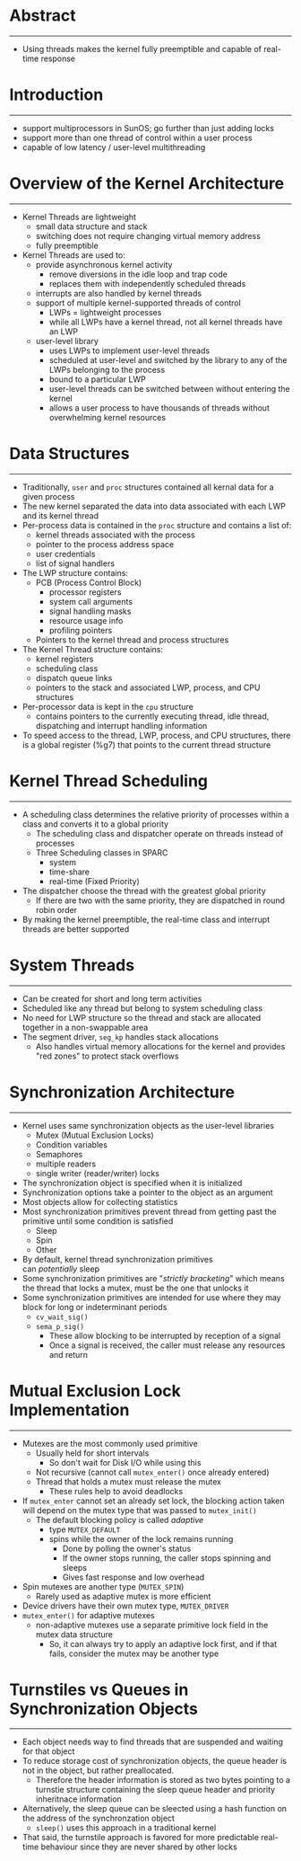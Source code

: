 # Abstract
----
* Using threads makes the kernel fully preemptible and capable of real-time response
# Introduction
----
- support multiprocessors in SunOS; go further than just adding locks
- support more than one thread of control within a user process
- capable of low latency / user-level multithreading
# Overview of the Kernel Architecture
----
- Kernel Threads are lightweight
	- small data structure and stack
	- switching does not require changing virtual memory address
	- fully preemptible
- Kernel Threads are used to:
	- provide asynchronous kernel activity
		- remove diversions in the idle loop and trap code
		- replaces them with independently scheduled threads
	- interrupts are also handled by kernel threads
	- support of multiple kernel-supported threads of control 
		- LWPs = lightweight processes
		- while all LWPs have a kernel thread, not all kernel threads have an LWP
	- user-level library
		- uses LWPs to implement user-level threads
		- scheduled at user-level and switched by the library to any of the LWPs belonging to the process
		- bound to a particular LWP
		- user-level threads can be switched between without entering the kernel
		- allows a user process to have thousands of threads without overwhelming kernel resources
# Data Structures
---
- Traditionally, `user` and `proc` structures contained all kernal data for a given process
- The new kernel separated the data into data associated with each LWP and its kernel thread
- Per-process data is contained in the `proc` structure and contains a list of:
    - kernel threads associated with the process
    - pointer to the process address space
    - user credentials
    - list of signal handlers
- The LWP structure contains:
    - PCB (Process Control Block)
        - processor registers
        - system call arguments
        - signal handling masks
        - resource usage info
        - profiling pointers
    - Pointers to the kernel thread and process structures
- The Kernel Thread structure contains:
    - kernel registers
    - scheduling class
    - dispatch queue links
    - pointers to the stack and associated LWP, process, and CPU structures
- Per-processor data is kept in the `cpu` structure
    - contains pointers to the currently executing thread, idle thread, dispatching and interrupt handling information
- To speed access to the thread, LWP, process, and CPU structures, there is a global register (%g7) that points to the current thread structure
# Kernel Thread Scheduling
-----
- A scheduling class determines the relative priority of processes within a class and converts it to a global priority
    - The scheduling class and dispatcher operate on threads instead of processes
    - Three Scheduling classes in SPARC
        - system
        - time-share
        - real-time (Fixed Priority)
- The dispatcher choose the thread with the greatest global priority
    - If there are two with the same priority, they are dispatched in round robin order
- By making the kernel preemptible, the real-time class and interrupt threads are better supported
# System Threads
---
- Can be created for short and long term activities
- Scheduled like any thread but belong to system scheduling class
- No need for LWP structure so the thread and stack are allocated together in a non-swappable area
- The segment driver, `seg_kp` handles stack allocations
    - Also handles virtual memory allocations for the kernel and provides "red zones" to protect stack overflows
# Synchronization Architecture
---
- Kernel uses same synchronization objects as the user-level libraries
    - Mutex (Mutual Exclusion Locks)
    - Condition variables
    - Semaphores
    - multiple readers
    - single writer (reader/writer) locks
- The synchronization object is specified when it is initialized
- Synchronization options take a pointer to the object as an argument
- Most objects allow for collecting statistics
- Most synchronization primitives prevent thread from getting past the primitive until some condition is satisfied
    - Sleep
    - Spin
    - Other
- By default, kernel thread synchronization primitives can _potentially_ sleep
- Some synchronization primitives are "_strictly bracketing_" which means the thread that locks a mutex, must be the one that unlocks it
- Some synchronization primitives are intended for use where they may block for long or indeterminant periods
    - `cv_wait_sig()`
    - `sema_p_sig()`
        - These allow blocking to be interrupted by reception of a signal
        - Once a signal is received, the caller must release any resources and return
# Mutual Exclusion Lock Implementation
---
- Mutexes are the most commonly used primitive
    - Usually held for short intervals
        - So don't wait for Disk I/O while using this
    - Not recursive (cannot call `mutex_enter()` once already entered)
    - Thread that holds a mutex must release the mutex
        - These rules help to avoid deadlocks
- If `mutex_enter` cannot set an already set lock, the blocking action taken will depend on the mutex type that was passed to `mutex_init()`
    - The default blocking policy is called _adaptive_
        - type `MUTEX_DEFAULT`
        - spins while the owner of the lock remains running
            - Done by polling the owner's status
            - If the owner stops running, the caller stops spinning and sleeps
            - Gives fast response and low overhead
- Spin mutexes are another type (`MUTEX_SPIN`)
    - Rarely used as adaptive mutex is more efficient
- Device drivers have their own mutex type, `MUTEX_DRIVER`
- `mutex_enter()` for adaptive mutexes
    - non-adaptive mutexes use a separate primitive lock field in the mutex data structure
        - So, it can always try to apply an adaptive lock first, and if that fails, consider the mutex may be another type
# Turnstiles vs Queues in Synchronization Objects
---
- Each object needs way to find threads that are suspended and waiting for that object
- To reduce storage cost of synchronization objects, the queue header is not in the object, but rather preallocated.
    - Therefore the header information is stored as two bytes pointing to a turnstie structure containing the sleep queue header and priority inheritnace information
- Alternatively, the sleep queue can be sleected using a hash function on the address of the synchronzation object
    - `sleep()` uses this approach in a traditional kernel
- That said, the turnstile approach is favored for more predictable real-time behaviour since they are never shared by other locks
